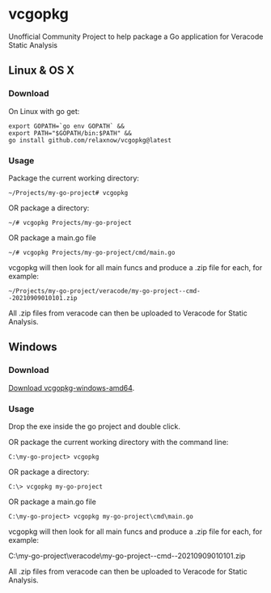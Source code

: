 # vcgopkg
Unofficial Community Project to help package a Go application for Veracode Static Analysis

## Linux & OS X

### Download

On Linux with go get:
```
export GOPATH=`go env GOPATH` &&
export PATH="$GOPATH/bin:$PATH" &&
go install github.com/relaxnow/vcgopkg@latest
```

### Usage

Package the current working directory:
```
~/Projects/my-go-project# vcgopkg
```

OR package a directory:
```
~/# vcgopkg Projects/my-go-project
```

OR package a main.go file
```
~/# vcgopkg Projects/my-go-project/cmd/main.go
```
vcgopkg will then look for all main funcs and produce a .zip file for each, for example:

```
~/Projects/my-go-project/veracode/my-go-project--cmd--20210909010101.zip
```

All .zip files from veracode can then be uploaded to Veracode for Static Analysis.

## Windows

### Download

[Download vcgopkg-windows-amd64](https://github.com/relaxnow/vcgopkg/releases/download/v0.0.22/vcgopkg-windows-amd64.zip).

### Usage

Drop the exe inside the go project and double click.

OR package the current working directory with the command line:
```
C:\my-go-project> vcgopkg
```

OR package a directory:
```
C:\> vcgopkg my-go-project
```

OR package a main.go file
```
C:\my-go-project> vcgopkg my-go-project\cmd\main.go
```
vcgopkg will then look for all main funcs and produce a .zip file for each, for example:

C:\my-go-project\veracode\my-go-project--cmd--20210909010101.zip

All .zip files from veracode can then be uploaded to Veracode for Static Analysis.
